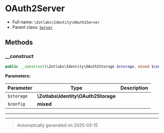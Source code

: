 
# OAuth2Server





* Full name: `\Zotlabs\Identity\OAuth2Server`
* Parent class: [`Server`](../../OAuth2/Server.md)




## Methods


### __construct



```php
public __construct(\Zotlabs\Identity\OAuth2Storage $storage, mixed $config = null): mixed
```








**Parameters:**

| Parameter | Type | Description |
|-----------|------|-------------|
| `$storage` | **\Zotlabs\Identity\OAuth2Storage** |  |
| `$config` | **mixed** |  |





***


***
> Automatically generated on 2025-03-15
